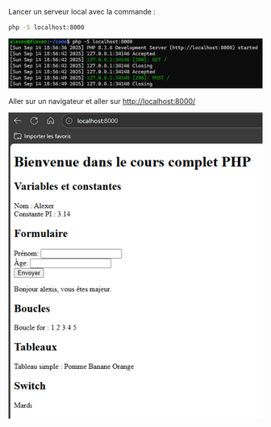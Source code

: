 Lancer un serveur local avec la commande :
```bash
php -S localhost:8000
```

![lancer_local](https://github.com/AlexerV/alexer-programmation/blob/main/php/images/lancement_local.png)

Aller sur un navigateur et aller sur [http://localhost:8000/](http://localhost:8000/)

![resultat](https://github.com/AlexerV/alexer-programmation/blob/main/php/images/resultat_cours_phpweb.png)
